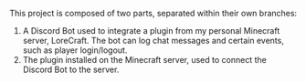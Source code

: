 This project is composed of two parts, separated within their own branches:

1. A Discord Bot used to integrate a plugin from my personal Minecraft server, LoreCraft. The bot can log chat messages and certain events, such as player login/logout.
2. The plugin installed on the Minecraft server, used to connect the Discord Bot to the server.